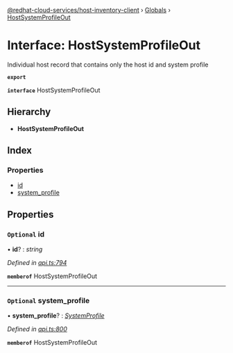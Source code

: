 [@redhat-cloud-services/host-inventory-client](../README.md) › [Globals](../globals.md) › [HostSystemProfileOut](hostsystemprofileout.md)

# Interface: HostSystemProfileOut

Individual host record that contains only the host id and system profile

**`export`** 

**`interface`** HostSystemProfileOut

## Hierarchy

* **HostSystemProfileOut**

## Index

### Properties

* [id](hostsystemprofileout.md#optional-id)
* [system_profile](hostsystemprofileout.md#optional-system_profile)

## Properties

### `Optional` id

• **id**? : *string*

*Defined in [api.ts:794](https://github.com/RedHatInsights/javascript-clients/blob/master/packages/host-inventory/api.ts#L794)*

**`memberof`** HostSystemProfileOut

___

### `Optional` system_profile

• **system_profile**? : *[SystemProfile](systemprofile.md)*

*Defined in [api.ts:800](https://github.com/RedHatInsights/javascript-clients/blob/master/packages/host-inventory/api.ts#L800)*

**`memberof`** HostSystemProfileOut
